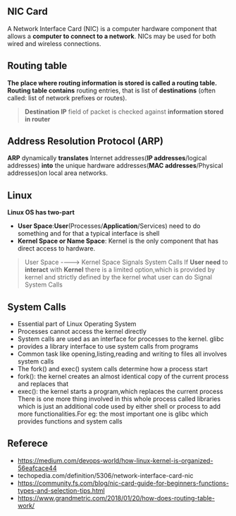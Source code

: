 ## NIC Card
A Network Interface Card (NIC) is a computer hardware component that allows a **computer to connect to a network**. NICs may be used for both wired and wireless connections.
## Routing table
**The place where routing information is stored is called a routing table.**  **Routing table contains** routing entries, that is list of **destinations** (often called: list of network prefixes or routes).
>  **Destination IP** field of packet is checked against **information stored in router**
## Address Resolution Protocol (ARP)
 **ARP** dynamically **translates** Internet addresses(**IP addresses**/logical addresses) **into** the unique hardware addresses(**MAC addresses**/Physical addresses)on local area networks.
## Linux 
**Linux OS has two-part**

 - **User Space**:**User**(Processes/**Application**/Services) need to do something and for that a typical interface is shell
 - **Kernel Space or Name Space**: Kernel is the only component that has direct access to hardware.

> User Space ----> Kernel Space
                     Signals
                     System Calls 
If **User need** to **interact** with **Kernel** there is a limited option,which is provided by kernel and strictly defined by the kernel what user can do
Signal
System Calls
## System Calls
-  Essential part of Linux Operating System
- Processes cannot access the kernel directly
- System calls are used as an interface for processes to the kernel. glibc
- provides a library interface to use system calls from programs
- Common task like opening,listing,reading and writing to files all involves system calls
- The fork() and exec() system calls determine how a process start
- fork(): the kernel creates an almost identical copy of the current process and replaces that
- exec(): the kernel starts a program,which replaces the current process
There is one more thing involved in this whole process called libraries which is just an additional code used by either shell or process to add more functionalities.For eg: the most important one is glibc which provides functions and system calls

## Referece 

 - https://medium.com/devops-world/how-linux-kernel-is-organized-56eafcace44
 - techopedia.com/definition/5306/network-interface-card-nic
 - https://community.fs.com/blog/nic-card-guide-for-beginners-functions-types-and-selection-tips.html
 - https://www.grandmetric.com/2018/01/20/how-does-routing-table-work/

<!--stackedit_data:
eyJoaXN0b3J5IjpbLTQwMTkyNzcyOCwtNDU4MzkwMjYsLTExMj
AyOTIxNiwyMDk1ODE2MTE2LDE2MTU3Njg3ODAsMjA4Mzc0NDUy
NCwzODgxOTc3NjksLTE4NTAwMDQxNjYsNDk3ODE4ODEwLDczMD
k5ODExNl19
-->